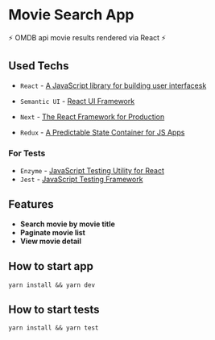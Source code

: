 # Movie Search App

⚡️ OMDB api movie results rendered via React ⚡️

## Used Techs

- `React` - [A JavaScript library for building user interfacesk](https://reactjs.org/)

- `Semantic UI` - [React UI Framework](https://react.semantic-ui.com/)

- `Next` - [The React Framework for Production](https://nextjs.org/)

- `Redux` - [A Predictable State Container for JS Apps](https://redux.js.org/)

### For Tests
- `Enzyme` - [JavaScript Testing Utility for React](https://enzymejs.github.io/enzyme/)
- `Jest` - [JavaScript Testing Framework](https://jestjs.io/)

## Features
- **Search movie by movie title**
- **Paginate movie list**
- **View movie detail**

## How to start app

````shell
yarn install && yarn dev
````

## How to start tests
````shell
yarn install && yarn test
````


